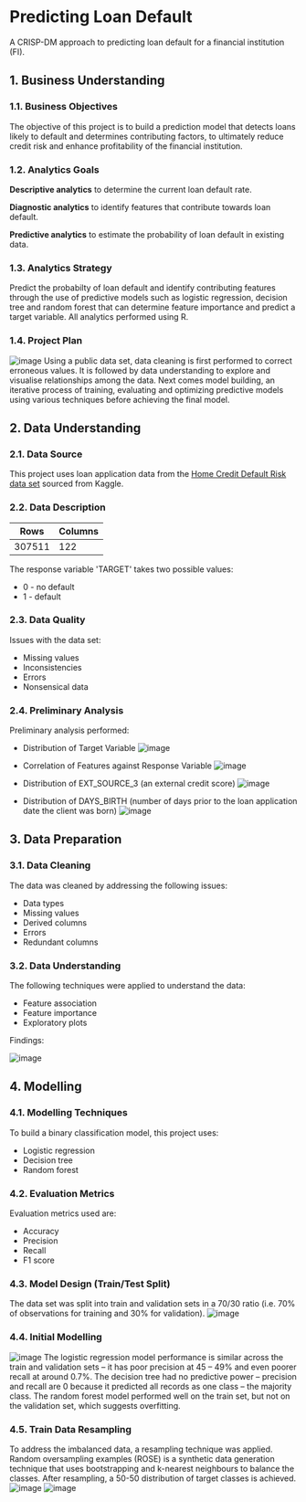 # Predicting Loan Default
A CRISP-DM approach to predicting loan default for a financial institution (FI).

## 1. Business Understanding
### 1.1. Business Objectives
The objective of this project is to build a prediction model that detects loans likely to default and determines contributing factors, to ultimately reduce credit risk and enhance profitability of the financial institution.
### 1.2. Analytics Goals
**Descriptive analytics** to determine the current loan default rate.

**Diagnostic analytics** to identify features that contribute towards loan default.

**Predictive analytics** to estimate the probability of loan default in existing data.
### 1.3. Analytics Strategy
Predict the probabilty of loan default and identify contributing features through the use of predictive models such as logistic regression, decision tree and random forest that can determine feature importance and predict a target variable. All analytics performed using R.
### 1.4. Project Plan
![image](https://github.com/user-attachments/assets/3f15fabd-0444-4547-90c4-15c354d8325b)
Using a public data set, data cleaning is first performed to correct erroneous values. It is followed by data understanding to explore and visualise relationships among the data. Next comes model building, an iterative process of training, evaluating and optimizing predictive models using various techniques before achieving the final model.
## 2. Data Understanding
### 2.1. Data Source
This project uses loan application data from the [Home Credit Default Risk data set](https://www.kaggle.com/c/home-credit-default-risk/data) sourced from Kaggle.
### 2.2. Data Description
|Rows|Columns|
|---|---|
|307511|122|

The response variable 'TARGET' takes two possible values:
* 0 - no default
* 1 - default
### 2.3. Data Quality
Issues with the data set:
* Missing values
* Inconsistencies
* Errors
* Nonsensical data
### 2.4. Preliminary Analysis

Preliminary analysis performed:

* Distribution of Target Variable
  ![image](https://github.com/user-attachments/assets/75740a4c-5da8-4d03-8ce5-a0654fc5028c)

* Correlation of Features against Response Variable
  ![image](https://github.com/user-attachments/assets/e625c55e-9c3e-40ae-9b8d-1a2fd2098c64)

* Distribution of EXT_SOURCE_3 (an external credit score)
  ![image](https://github.com/user-attachments/assets/767f9662-a7e8-4e95-b4bb-bed2e105dbe2)

* Distribution of DAYS_BIRTH (number of days prior to the loan application date the client was born)
  ![image](https://github.com/user-attachments/assets/be0f4ffe-a001-4ea6-8579-87c6acd96ea1)

## 3. Data Preparation
### 3.1. Data Cleaning
The data was cleaned by addressing the following issues:
* Data types
* Missing values
* Derived columns
* Errors
* Redundant columns

### 3.2. Data Understanding
The following techniques were applied to understand the data:
* Feature association
* Feature importance
* Exploratory plots

Findings:

![image](https://github.com/user-attachments/assets/db9cb42c-53d2-431e-ad29-7452aca21a51)

## 4. Modelling
### 4.1. Modelling Techniques
To build a binary classification model, this project uses:
* Logistic regression
* Decision tree 
* Random forest

### 4.2. Evaluation Metrics
Evaluation metrics used are:
* Accuracy
* Precision
* Recall
* F1 score

### 4.3. Model Design (Train/Test Split)
The data set was split into train and validation sets in a 70/30 ratio (i.e. 70% of observations for training and 30% for validation).
![image](https://github.com/user-attachments/assets/932d1ffa-05ef-4f58-817b-410dfe6e975a)

### 4.4. Initial Modelling
![image](https://github.com/user-attachments/assets/9f403595-79bf-4241-8ea1-61279d5e2ee4)
The logistic regression model performance is similar across the train and validation sets – it has poor precision at 45 – 49% and even poorer recall at around 0.7%. The decision tree had no predictive power – precision and recall are 0 because it predicted all records as one class – the majority class. The random forest model performed well on the train set, but not on the validation set, which suggests overfitting.

### 4.5. Train Data Resampling
To address the imbalanced data, a resampling technique was applied. Random oversampling examples (ROSE) is a synthetic data generation technique that uses
bootstrapping and k-nearest neighbours to balance the classes. After resampling, a 50-50 distribution of target classes is achieved.
![image](https://github.com/user-attachments/assets/a3e4c366-6edd-4888-a25b-54f3daefb5b6)
![image](https://github.com/user-attachments/assets/e09f0930-4038-4366-803b-5b1c87bbd629)
